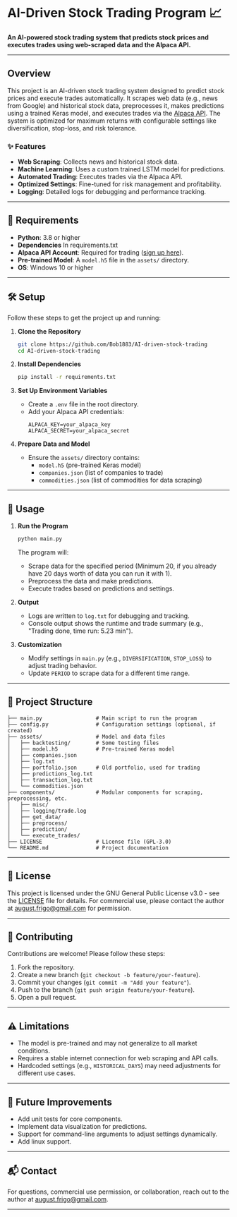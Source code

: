# AI-Driven Stock Trading Program 📈

**An AI-powered stock trading system that predicts stock prices and executes trades using web-scraped data and the Alpaca API.**

***

## Overview

This project is an AI-driven stock trading system designed to predict stock prices and execute trades automatically. It scrapes web data (e.g., news from Google) and historical stock data, preprocesses it, makes predictions using a trained Keras model, and executes trades via the [Alpaca API](https://alpaca.markets/). The system is optimized for maximum returns with configurable settings like diversification, stop-loss, and risk tolerance.

### ✨ Features
- **Web Scraping**: Collects news and historical stock data.
- **Machine Learning**: Uses a custom trained LSTM model for predictions.
- **Automated Trading**: Executes trades via the Alpaca API.
- **Optimized Settings**: Fine-tuned for risk management and profitability.
- **Logging**: Detailed logs for debugging and performance tracking.

---

## 🚀 Requirements

- **Python**: 3.8 or higher
- **Dependencies** In requirements.txt
- **Alpaca API Account**: Required for trading ([sign up here](https://alpaca.markets/)).
- **Pre-trained Model**: A `model.h5` file in the `assets/` directory.
- **OS**: Windows 10 or higher 

---

## 🛠️ Setup

Follow these steps to get the project up and running:

1. **Clone the Repository**  
   ```bash
   git clone https://github.com/Bob1883/AI-driven-stock-trading
   cd AI-driven-stock-trading
   ```

2. **Install Dependencies**  
   ```bash
   pip install -r requirements.txt
   ```

3. **Set Up Environment Variables**  
   - Create a `.env` file in the root directory.
   - Add your Alpaca API credentials:
     ```
     ALPACA_KEY=your_alpaca_key
     ALPACA_SECRET=your_alpaca_secret
     ```

4. **Prepare Data and Model**  
   - Ensure the `assets/` directory contains:
     - `model.h5` (pre-trained Keras model)
     - `companies.json` (list of companies to trade)
     - `commodities.json` (list of commodities for data scraping)

---

## 📖 Usage

1. **Run the Program**  
   ```bash
   python main.py
   ```
   The program will:
   - Scrape data for the specified period (Minimum 20, if you already have 20 days worth of data you can run it with 1).
   - Preprocess the data and make predictions.
   - Execute trades based on predictions and settings.

2. **Output**  
   - Logs are written to `log.txt` for debugging and tracking.
   - Console output shows the runtime and trade summary (e.g., "Trading done, time run: 5.23 min").

3. **Customization**  
   - Modify settings in `main.py` (e.g., `DIVERSIFICATION`, `STOP_LOSS`) to adjust trading behavior.
   - Update `PERIOD` to scrape data for a different time range.

---

## 📂 Project Structure

```
├── main.py                 # Main script to run the program
├── config.py               # Configuration settings (optional, if created)
├── assets/                 # Model and data files
│   ├── backtesting/        # Some testing files 
│   ├── model.h5            # Pre-trained Keras model
│   ├── companies.json
│   ├── log.txt
│   ├── portfolio.json      # Old portfolio, used for trading 
│   ├── predictions_log.txt
│   ├── transaction_log.txt
│   └── commodities.json
├── components/             # Modular components for scraping, preprocessing, etc.
│   ├── misc/
│   ├── logging/trade.log
│   ├── get_data/
│   ├── preprocess/
│   ├── prediction/
│   └── execute_trades/
├── LICENSE                 # License file (GPL-3.0)
└── README.md               # Project documentation
```

---

## 📜 License

This project is licensed under the GNU General Public License v3.0 - see the [LICENSE](LICENSE) file for details. For commercial use, please contact the author at [august.frigo@gmail.com](mailto:august.frigo@gmail.com) for permission.

---

## 🤝 Contributing

Contributions are welcome! Please follow these steps:

1. Fork the repository.
2. Create a new branch (`git checkout -b feature/your-feature`).
3. Commit your changes (`git commit -m "Add your feature"`).
4. Push to the branch (`git push origin feature/your-feature`).
5. Open a pull request.

---

## ⚠️ Limitations

- The model is pre-trained and may not generalize to all market conditions.
- Requires a stable internet connection for web scraping and API calls.
- Hardcoded settings (e.g., `HISTORICAL_DAYS`) may need adjustments for different use cases.

---

## 🔮 Future Improvements

- Add unit tests for core components.
- Implement data visualization for predictions.
- Support for command-line arguments to adjust settings dynamically.
- Add linux support.

---

## 📬 Contact

For questions, commercial use permission, or collaboration, reach out to the author at [august.frigo@gmail.com](mailto:august.frigo@gmail.com).

---